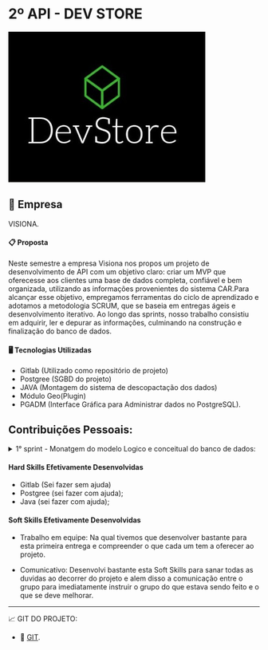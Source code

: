#  2º API - DEV STORE

![logo_projeto](https://github.com/Orlandi-a11/PortifolioFatecApi/blob/main/IMG/API_2_logo.jpeg)

## :briefcase:  Empresa
VISIONA.

#### :clipboard: Proposta
Neste semestre a empresa Visiona nos propos um  projeto de desenvolvimento de API com um objetivo claro: criar um MVP que oferecesse aos clientes uma base de dados completa, confiável e bem organizada, utilizando as informações provenientes do sistema CAR.Para alcançar esse objetivo, empregamos ferramentas do ciclo de aprendizado e adotamos a metodologia SCRUM, que se baseia em entregas ágeis e desenvolvimento iterativo. Ao longo das sprints, nosso trabalho consistiu em adquirir, ler e depurar as informações, culminando na construção e finalização do banco de dados.

#### :desktop_computer: Tecnologias Utilizadas
- Gitlab (Utilizado como repositório de projeto)
- Postgree (SGBD do projeto)
- JAVA (Montagem do sistema de descopactação dos dados)
- Módulo Geo(Plugin)
- PGADM	(Interface Gráfica para Administrar dados no PostgreSQL).

 ## Contribuições Pessoais: 
<details>
<summary> 1° sprint - Monatgem do modelo Logico e conceitual do banco de dados: </summary>

  - Auxilio na montagem do banco de dados e inicio de sua aplicação em PGadm;

2° Sprint - Upload dos arquivos shapefile:
- Inicio dos downlaod dos arquivos shapefile para a sua vizualiazação no projeto;

3° Sprint - Auxilio com a montagem do readme e inserção dos dados da Aplicação:
- Trabalhamos numa montagem de um readme dinamico e o com o maximo de detalhes possiveis para a compreensão dos clientes e demais;

4° Sprint - Video ilustrativo do funcionamento do aplicativo e Upload dos arquivos shapefile:
- Realizei os videos ilustrativos da aplicação em funcionamento com explicação para a compreensão melhor de todos e com a aplicação finalizada e finalização de uploads dos demais arquivos shapefile para a demonstração final do projeto.
</details>

#### Hard Skills Efetivamente Desenvolvidas
- Gitlab (Sei fazer sem ajuda)
- Postgree (sei fazer com ajuda); 
- Java (sei fazer com ajuda); 



#### Soft Skills Efetivamente Desenvolvidas
  
- Trabalho em equipe: Na qual tivemos que desenvolver bastante para esta primeira entrega e compreender o que cada um tem a oferecer ao projeto.
  
- Comunicativo: Desenvolvi bastante esta Soft Skills para sanar todas as duvidas ao decorrer do projeto e alem disso a comunicação entre o grupo para imediatamente instruir o grupo do que estava sendo feito e o que se deve melhorar.


----------------------------------------------------------------------------------------------------------------------------------------------------------



:chart_with_upwards_trend:  GIT DO PROJETO: 

- 🔗 [GIT](https://gitlab.com/orl22/projeto_pi3).

